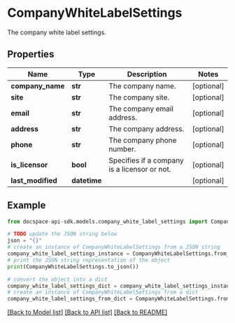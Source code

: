 # CompanyWhiteLabelSettings
The company white label settings.

## Properties

Name | Type | Description | Notes
------------ | ------------- | ------------- | -------------
**company_name** | **str** | The company name. | [optional] 
**site** | **str** | The company site. | [optional] 
**email** | **str** | The company email address. | [optional] 
**address** | **str** | The company address. | [optional] 
**phone** | **str** | The company phone number. | [optional] 
**is_licensor** | **bool** | Specifies if a company is a licensor or not. | [optional] 
**last_modified** | **datetime** |  | [optional] 

## Example

```python
from docspace-api-sdk.models.company_white_label_settings import CompanyWhiteLabelSettings

# TODO update the JSON string below
json = "{}"
# create an instance of CompanyWhiteLabelSettings from a JSON string
company_white_label_settings_instance = CompanyWhiteLabelSettings.from_json(json)
# print the JSON string representation of the object
print(CompanyWhiteLabelSettings.to_json())

# convert the object into a dict
company_white_label_settings_dict = company_white_label_settings_instance.to_dict()
# create an instance of CompanyWhiteLabelSettings from a dict
company_white_label_settings_from_dict = CompanyWhiteLabelSettings.from_dict(company_white_label_settings_dict)
```
[[Back to Model list]](../README.md#documentation-for-models) [[Back to API list]](../README.md#documentation-for-api-endpoints) [[Back to README]](../README.md)


